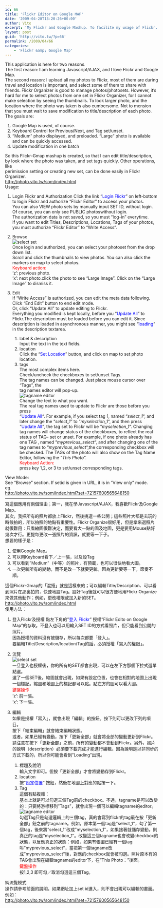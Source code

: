 ```yaml
---
id: 66
title: 'Flickr Editor on Google MAP'
date: '2009-04-20T13:20:26+00:00'
author: Vito
excerpt: 'My Flickr and Google Mashup. To facilite my usage of Flickr.'
layout: post
guid: 'http://vito.tw/?p=66'
permalink: /2009/04/66
categories:
    - 'Flickr &amp; Google Map'
---
```


This application is here for two reasons.  
The first reason: I am learning Javascript/AJAX, and I love Flickr and Google Map.  
The second reason: I upload all my photos to Flickr, most of them are during travel and location is important, and select some of them to share with friends. Flickr Organizer is good to manage photos/photosets. However, it’s hard for me to select photos from one set in Flickr Organizer, for I cannot make selection by seeing the thumbnails. To look larger photo, and the location where the photo was taken is also cumbersome. Not to mension that you must wait to save modification to title/description of each photo.  
The goals are:

1. Google Map is used, of course.
2. Keyboard Control for Previous/Next, and Tag set/unset.
3. “Medium” photo displayed, and preloaded. “Large” photo is available and can be quickly accessed.
4. Update modification in one batch

So this Flickr-Gmap mashup is created, so that I can edit title/description, by look where the photo was taken, and set tags quickly. Other operations, like  
perimission setting or creating new set, can be done easily in Flickr Organizer.  
<http://photo.vito.tw/som/index.html>  
Usage:

1. Login Flickr and Authorization
Click the link “<span style="color: #0000ff;">Login Flickr</span>” on left-bottom to login Flickr and authorize “Flickr Editor” to access your photos.  
You can also VIEW photo sets by manually input SET ID, without login. Of course, you can only see PUBLIC photoswithout login.  
The authorization data is not saved, so you must “log-in” everytime.  
If you want to edit Titles, Descriptions, Locations, Tags of your photos, you must authorize “Flickr Editor” to “Write Access”.

3. Browse  
    ![select set](http://vito.tw/wp-content/uploads/2009/04/select.png "select set")  
    Once login and authorized, you can select your photoset from the drop down list.  
    Scroll and click the thumbnails to view photos. You can also click the markers on map to select photos.  
    <span style="color: #ff0000;">Keyboard action:</span>  
    ‘z’: previous photo.  
    ‘x’: next photo.click the photo to see “Large Image”. Click on the “Large Image” to dismiss it.
4. Edit  
    If “Write Access” is authorized, you can edit the meta data following.  
    Click “End Edit” button to end edit mode.  
    Or, click “Update All” to update editing to Flickr.  
    Everything you modified is kept locally, before you “<span style="color: #0000ff;">Update All</span>” to Flickr.The description must be loaded before you can edit it. Since description is loaded in asynchronous manner, you might see “<span style="color: #0000ff;">loading</span>” in the description textarea. 
    1. label &amp; description  
        Input the text in the text fields.
    2. location  
        Click the “<span style="color: #0000ff;">Set Location</span>” button, and click on map to set photo location.
    3. tags  
        The most complex items here.  
        Check/uncheck the checkboxes to set/unset Tags.  
        The tag names can be changed. Just place mouse cursor over “Tags”, the  
        tag names editor will pop-up.  
        ![tagname editor](http://vito.tw/wp-content/uploads/2009/04/tagname.png "tagname editor")  
        Change the text to what you want.  
        The real tag names used to update to Flickr are those before you press  
        “<span style="color: #0000ff;">Update All</span>“. For example, if you select tag 1, named “*select\_1*“, and later change the “*select\_1*” to “*myselection\_1*“, and then press “<span style="color: #0000ff;">Update All</span>“, the tag set to Flickr will be “*myselection\_1*“. Changing tag names will change status of the checkboxes, to reflect the real status of TAG- set or unset. For example, if one photo already has one TAG , named “*myprevious\_select*“, and after changing one of the tag names to “*myprevious\_select*“,the corresponding checkbox will be checked. The TAGs of the photo will also show on the Tag Name Editor, following the “*This Photo*“.  
        <span style="color: #ff0000;">Keyboard Action:</span>  
        press key 1,2, or 3 to set/unset corresponding tags.

View Mode:  
See “Browse” section. If setid is given in URL, it is in “View only” mode.  
eg.  
http://photo.vito.tw/som/index.html?set=72157600565648150  
—————————————————————–  
寫這個應用有兩個理由；第一，我在學Javascript/AJAX，我喜歡Flickr及Google Map。  
其次，我把所有的照片都放上Flickr，然後挑選一些公開；這些照片大都是去玩的時候拍的，所以拍照的地點有重要性。Flickr Organize很好用，但是拿來選照片就很難用：只看縮圖很難決定，而要看大一點的圖及地圖，更是要用Mouse點好幾次才行。更提每更改一張照片的資訊，就要等一下子。  
想要的樣子是：

1. 使用Google Map。
2. 可以用Keyboard看下／上一張，以及設Tag
3. 可以看到”Medium”（中等）的照片，有預載，也可以很快地看大圖。
4. 一次更新所有的變動，而不是改一下就要更新。因為更新要等一下，節奏不順。

這個Flickr-Gmap的「混搭」就是這樣來的；可以編輯Title/Description、可以看到照片在那裏拍的，快速地設Tag。設好Tag後就可以很方便地用Flickr Organize來做其他動作；例如，更改權限或加入新的SET。  
<http://photo.vito.tw/som/index.html>  
使用方法：

1. 登入Flickr及授權
點左下角的”<span style="color: #0000ff;">登入 Flickr</span>” 授權”Flickr Edito on Google Map”的存取。不登入也可以用輸入SET ID的方式看照片，但只能看到公開的照片。  
因為授權的資料沒有被儲存，所以每次都要「登入」。  
要編輯Title/Description/location/Tag的話，必須授權「寫入的權限」。

3. 流覽  
    ![select set](http://vito.tw/wp-content/uploads/2009/04/select.png "select set")  
    一旦登入也授權後，你的所有的SET都會出現，可以在左下方那個下拉式選單點選。  
    選了一個SET後，縮圖就會出現，如果有設定位置，也會在相對的地圖上出現一個標記。縮圖和地圖上的標記都可以點。點左方的圖可以看大圖。  
    <span style="color: #ff0000;">鍵盤操作</span>  
    ‘z’: 前一張。  
    ‘x’: 下一張。
4. 編輯  
    如果是授權「寫入」，就會出現「編輯」的按鈕。按下則可以更改下列的項目。  
    按下「結束編輯」就會結束編輯狀態。  
    或者，如果已經有變動，按下「更新全部」就會將全部的變動更新到Flickr。  
    請注意在按下「更新全部」之前，所有的變動都不會動到Flickr。另外，照片的說明（description）必須要下載完成才能進行編輯。因為說明是以非同步的方式下載的，所以你可能會看到”Loading”出現。 
    1. 標題及說明  
        輸入文字即可。但按「更新全部」才會將變動存到Flickr。
    2. location  
        按”<span style="color: #0000ff;">設定位置</span>” 按鈕，然後在地圖上對應的點按一下。
    3. Tag  
        這個有點複雜：  
        基本上就是可以勾選三個Tag前的checkbox。不過，tagname是可以改變的：只要將游標移到”Tags”，就會出現一個可以編輯tagname的editor。  
        ![tagname editor](http://vito.tw/wp-content/uploads/2009/04/tagname.png "tagname editor")  
        勾選Tag只是勾選邏輯上的三個tag，真的會寫到flickr的tag最在按「更新全部」鈕之前的tagname。例如，原本第一個tag是”select\_1″，勾了第一個tag，後來將”select\_1″改成”myselection\_1″，如果接著就儲存變動，則真正的tag是”myselection\_1″。改變這三個tagname也會改變checkbox的狀態，以反應真正的狀態：例如，如果有張圖已經有一個tag叫”myprevious\_select”，當把第一個tagname改成”myprevious\_select”後，對應的checkbox就會被勾選。照片原本有的TAG會出現在編輯tagname的editor下，在”This Photo：”後面。  
        <span style="color: #ff0000;">鍵盤操作</span>  
        按1,2,3 即可勾／取消勾選這三個Tag。

純流覽模式  
操作請參考前面的說明。如果網址加上set id進入，則不會出現可以編輯的畫面。  
例如：  
http://photo.vito.tw/som/index.html?set=72157600565648150